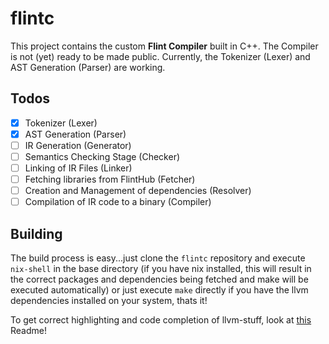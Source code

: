 # flintc

This project contains the custom **Flint Compiler** built in C++. The Compiler is not (yet) ready to be made public. Currently, the Tokenizer (Lexer) and AST Generation (Parser) are working.

## Todos

- [x] Tokenizer (Lexer)
- [x] AST Generation (Parser)
- [ ] IR Generation (Generator)
- [ ] Semantics Checking Stage (Checker)
- [ ] Linking of IR Files (Linker)
- [ ] Fetching libraries from FlintHub (Fetcher)
- [ ] Creation and Management of dependencies (Resolver)
- [ ] Compilation of IR code to a binary (Compiler)

## Building

The build process is easy...just clone the `flintc` repository and execute `nix-shell` in the base directory (if you have nix installed, this will result in the correct packages and dependencies being fetched and make will be executed automatically) or just execute `make` directly if you have the llvm dependencies installed on your system, thats it!

To get correct highlighting and code completion of llvm-stuff, look at [this](llvm/Readme.md) Readme!
